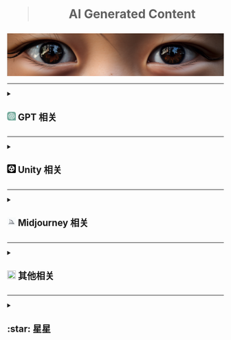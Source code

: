 <div align="center">
    <h1><blockquote>AI Generated Content</blockquote></h1>
</div>

![imgae](https://raw.githubusercontent.com/Masaicker/Masaicker/main/Png/eyes.png "悬停链接以展示更多内容，如果有的话")
***
<details>
  <summary><h2><img src="https://raw.githubusercontent.com/Masaicker/Masaicker/main/Png/ChatGPT.svg" style="width: 20px; height: 20px;"> GPT 相关 </h2></summary>
  <ul>
    <li><a href="https://github.com/f/awesome-chatgpt-prompts">Awesome ChatGPT Prompts</a></li>
    <li><a href="https://github.com/PlexPt/awesome-chatgpt-prompts-zh">ChatGPT 中文指南</a> / <a href="https://chatguide.plexpt.com">ChatGPT 在线指南</a></li>    
    <li><a href="https://github.com/features/preview/copilot-x">Copilot-x 申请</a></li>
    <li><a href="https://openai.com/blog/chatgpt-plugins">Chatgpt-plugins 申请</a></li>
    <li><details>
      <summary><h4>Chatgpt plugins</h4></summary>
      <ul>
        <li><a href="https://chrome.google.com/webstore/detail/aiprm-premium-for-chatgpt/igobiphjicbjloclbknnekkckpbknbeb" title="开始收费，差评如潮，呸">AIPRM Premium for ChatGPT</a></li>
        <li><a href="https://chrome.google.com/webstore/detail/chatgpt-for-google/jgjaeacdkonaoafenlfkkkmbaopkbilf">ChatGPT for Google</a></li>
        <li><a href="https://chrome.google.com/webstore/detail/chatgptbox/eobbhoofkanlmddnplfhnmkfbnlhpbbo">ChatGPTBox</a></li>
        <li><a href="https://chrome.google.com/webstore/detail/hustle-ai-supercharged-fr/ccgjjclgjdmciiofkfmbgbmkdocamjdo">Hustle AI - Supercharged & Free ChatGPT</a></li>
        <li><a href="https://chrome.google.com/webstore/detail/superpower-chatgpt/amhmeenmapldpjdedekalnfifgnpfnkc">Superpower ChatGPT</a></li>
        <li><a href="https://chrome.google.com/webstore/detail/webchatgpt-chatgpt-with-i/lpfemeioodjbpieminkklglpmhlngfcn">WebChatGPT：可访问互联网的 ChatGPT</a></li>
      </ul>
    </details></li>
  </ul>
</details>

***

<details>
  <summary><h2><img src="https://raw.githubusercontent.com/Masaicker/Masaicker/main/Png/Unity.png" style="width: 20px; height: 20px;"> Unity 相关 </h2></summary>
  <ul>
    <li><a href="https://github.com/keijiro/AICommand" title="2022.2版本以上内置gpt测试">AICommand</a></li>
    <li><a href="https://github.com/hexthedev/OpenAi-Api-Unity" title="一个简单的API测试">OpenAi Api Unity</a></li>
    <li><a href="https://create.unity.com/ai-beta" title="Unity官方AI申请beta">UNITY AI BETA PROGRAM</a></li>    
  </ul>
</details>

***

<details>
  <summary><h2><img src="https://raw.githubusercontent.com/Masaicker/Masaicker/main/Png/Midjourney.png" style="width: 20px; height: 20px;"> Midjourney 相关 </h2></summary>
  <ul>
    <li><a href="https://docs.qq.com/sheet/DS05hV2FyUHJablR5?tab=BB08J2&_t=1678974130492&u=5b7f15183b364c7a923e94cbb2add654">Midjourney 关键词整理</a></li>
    <li><a href="https://docs.google.com/spreadsheets/d/1MsX0NYYqhv4ZhZ7-50cXH1gvYE2FKLixLBvAkI40ha0/edit#gid=520663883">Midjourney Reference Sheets</a></li>
    <li><a href="https://prompt.noonshot.com/">MidJourney Prompt Helper</a></li>
    <li><a href="https://github.com/willwulfken/MidJourney-Styles-and-Keywords-Reference">MidJourney Styles and Keywords Reference</a></li>
  </ul>
</details>

***

<details>
  <summary><h2><img src="https://avatars.githubusercontent.com/u/27767666?v=4" style="width: 20px; height: 20px;"> 其他相关 </h2></summary>
  <ul>
    <li><a href="https://clipdrop.co/stable-diffusion-reimagine">Stable diffusion reimagine 在线测试</a> / <a href="https://clipdrop.co/">ClipDrop 主页</a></li>
    <li><a href="https://firefly.adobe.com/">Adobe Firefly 申请</a></li>
    <li><a href="https://www.upscale.media/zh/upload/">使用 AI 升级和增强您的图像</a></li>
    <li><a href="https://bing.com/create/">Bing画图</a></li>   
    <li><a href="https://yige.baidu.com/creation">文心一格</a></li>
    <li><a href="https://www.cursor.so/" title="首个 GPT4 代码编辑器">Cursor</a></li>
    <li><a href="https://www.notion.so/">Notion</a></li>
    <li><a href="https://app.pandagpt.io/chat" title="国产基于 GPT 的阅读器">pandagpt</a></li>
    <li><a href="https://research.runwayml.com/gen2" title="文字转视频">Gen-2</a></li>
    <li><a href="https://app.gptzero.me/app/welcome" title="检查是否为 AI 写作">GPTZero</a></li>
  </ul>
</details>

***

<details>
  <summary><h2>:star: 星星 </h2></summary>
  <ul>
    
[![Star History Chart](https://api.star-history.com/svg?repos=Masaicker/Masaicker&type=Date)](https://star-history.com/#Masaicker/Masaicker&Date)
    
  </ul>
</details>
